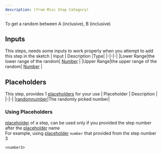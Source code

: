 ```yaml
---
description: (from Misc Step Category)
---
```

To get a random between A (inclusive), B (inclusive)

## Inputs
This steps, needs some inputs to work properly when you attempt to add this step in the sketch
| Input      | Description |Type|
|-|-|-|
|Lower Range|the lower range of the random| [ Number](../inputs/number.md) |
|Upper Range|the upper range of the random| [ Number](../inputs/number.md) |

## Placeholders
This step, provides 1 [placeholders](../tutorials/placeholder.md) for your use
| Placeholder      | Description |
|-|-|
|[randomnumber](../placeholders/number.md)|The randomly picked number|

### Using Placeholders
[placeholder](../tutorials/placeholder.md) of a step, can be used only if you provided the step number after the [placeholder](../tutorials/placeholder.md) name\
For example, using [placeholder](../tutorials/placeholder.md) `number` that provided from the step number 3
 
```
<number3>
```

